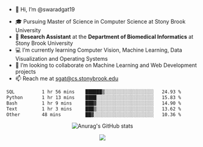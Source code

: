 - 👋 Hi, I’m @swaradgat19
<!-- - 👀 I’m interested in  -->
- 🎓 Pursuing Master of Science in Computer Science at Stony Brook University
- :microscope: **Research Assistant** at the **Department of Biomedical Informatics** at Stony Brook University 
- 💻 I’m currently learning Computer Vision, Machine Learning, Data Visualization and Operating Systems
- 💞️ I’m looking to collaborate on Machine Learning and Web Development projects 
- 📫 Reach me at sgat@cs.stonybrook.edu

<!--START_SECTION:waka-->

```txt
SQL          1 hr 56 mins    ██████▒░░░░░░░░░░░░░░░░░░   24.93 %
Python       1 hr 13 mins    ████░░░░░░░░░░░░░░░░░░░░░   15.83 %
Bash         1 hr 9 mins     ███▓░░░░░░░░░░░░░░░░░░░░░   14.90 %
Text         1 hr 3 mins     ███▒░░░░░░░░░░░░░░░░░░░░░   13.62 %
Other        48 mins         ██▓░░░░░░░░░░░░░░░░░░░░░░   10.36 %
```

<!--END_SECTION:waka-->


<p align="center">
  <img src="https://github-readme-stats.vercel.app/api?username=swaradgat19&show_icons=true&theme=radical" alt="Anurag's GitHub stats">
</p>

<p align="center">
<img align="center" src="https://github.com/mayankchaudhary26/Cool-Readme-ideas/raw/master/data/multi-screen.gif" style="max-width: 100%; display: inline-block;" data-target="animated-image.originalImage">
</p>
<!---
swaradgat19/swaradgat19 is a ✨ special ✨ repository because its `README.md` (this file) appears on your GitHub profile.
You can click the Preview link to take a look at your changes.
--->

